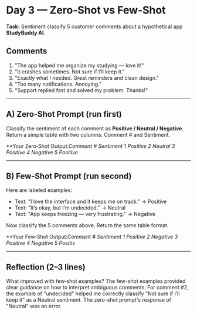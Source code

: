 # Day 3 — Zero‑Shot vs Few‑Shot
**Task:** Sentiment classify 5 customer comments about a hypothetical app **StudyBuddy AI**.

## Comments
1) "The app helped me organize my studying — love it!"  
2) "It crashes sometimes. Not sure if I’ll keep it."  
3) "Exactly what I needed. Great reminders and clean design."  
4) "Too many notifications. Annoying."  
5) "Support replied fast and solved my problem. Thanks!"  


---
## A) Zero‑Shot Prompt (run first)
Classify the sentiment of each comment as **Positive / Neutral / Negative**. Return a simple table with two columns: Comment # and Sentiment.

**Your Zero‑Shot Output:*Comment #	Sentiment
1	Positive
2	Neutral
3	Positive
4	Negative
5	Positive*

---
## B) Few‑Shot Prompt (run second)
Here are labeled examples:
- Text: "I love the interface and it keeps me on track." → Positive  
- Text: "It’s okay, but I’m undecided." → Neutral  
- Text: "App keeps freezing — very frustrating." → Negative

Now classify the 5 comments above. Return the same table format.

**Your Few‑Shot Output:*Comment #	Sentiment
1	Positive
2	Negative
3	Positive
4	Negative
5	Positiv*

---
## Reflection (2–3 lines)
What improved with few‑shot examples?
The few-shot examples provided clear guidance on how to interpret ambiguous comments. For comment #2, the example of "undecided" helped me correctly classify "Not sure if I’ll keep it" as a Neutral sentiment. The zero-shot prompt's response of "Neutral" was an error.
